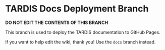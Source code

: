 # TARDIS Docs Deployment Branch

**DO NOT EDIT THE CONTENTS OF THIS BRANCH**

This branch is used to deploy the TARDIS documentation to GitHub Pages.

If you want to help edit the wiki, thank you! Use the `docs` branch instead.
